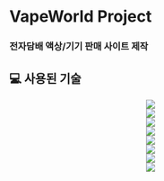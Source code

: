 # VapeWorld Project
### 전자담배 액상/기기 판매 사이트 제작

## 💻 사용된 기술
<div align=center>
<img src="https://img.shields.io/badge/springboot-6DB33F?style=for-the-badge&logo=springboot&logoColor=white">
  <br>
<img src="https://img.shields.io/badge/Spring Security-6DB33F?style=for-the-badge&logo=Spring Security&logoColor=white">
  <br>
<img src="https://img.shields.io/badge/Hibernate-59666C?style=for-the-badge&logo=Hibernate&logoColor=white">
  <br>
<img src="https://img.shields.io/badge/MySQL-4479A1?style=for-the-badge&logo=MySQL&logoColor=white">
  <br>
<img src="https://img.shields.io/badge/JavaScript-F7DF1E?style=for-the-badge&logo=JavaScript&logoColor=white">
  <br>
<img src="https://img.shields.io/badge/Thymeleaf-005F0F?style=for-the-badge&logo=Thymeleaf&logoColor=white">
  <br>
<img src="https://img.shields.io/badge/HTML5-E34F26?style=for-the-badge&logo=HTML5&logoColor=white">
  <br>
<img src="https://img.shields.io/badge/CSS3-1572B6?style=for-the-badge&logo=CSS3&logoColor=white">
</div>
